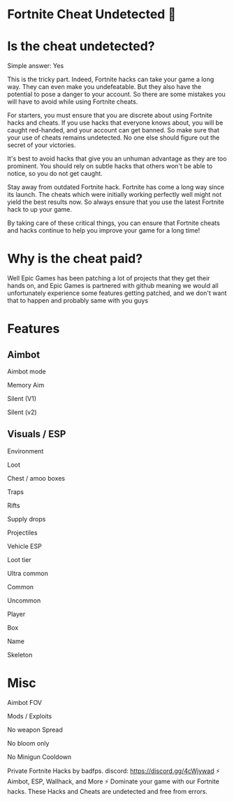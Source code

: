 # Fortnite Cheat Undetected 🔮


# Is the cheat undetected?

Simple answer: Yes

This is the tricky part. Indeed, Fortnite hacks can take your game a long way. They can even make you undefeatable. But they also have the potential to pose a danger to your account. So there are some mistakes you will have to avoid while using Fortnite cheats.

For starters, you must ensure that you are discrete about using Fortnite hacks and cheats. If you use hacks that everyone knows about, you will be caught red-handed, and your account can get banned. So make sure that your use of cheats remains undetected. No one else should figure out the secret of your victories.

It's best to avoid hacks that give you an unhuman advantage as they are too prominent. You should rely on subtle hacks that others won't be able to notice, so you do not get caught.

Stay away from outdated Fortnite hack. Fortnite has come a long way since its launch. The cheats which were initially working perfectly well might not yield the best results now. So always ensure that you use the latest Fortnite hack to up your game.

By taking care of these critical things, you can ensure that Fortnite cheats and hacks continue to help you improve your game for a long time!

# Why is the cheat paid?

Well Epic Games has been patching a lot of projects that they get their hands on, and Epic Games is partnered with github meaning we would all unfortunately experience some features getting patched, and we don't want that to happen and probably same with you guys

# Features

## Aimbot

Aimbot mode 

Memory Aim

Silent (V1) 

Silent (v2)

## Visuals / ESP

Environment

Loot

Chest / amoo boxes

Traps

Rifts

Supply drops

Projectiles

Vehicle ESP

Loot tier

Ultra common

Common

Uncommon

Player

Box

Name

Skeleton

# Misc

Aimbot FOV

Mods / Exploits

No weapon Spread

No bloom only

No Minigun Cooldown


Private Fortnite Hacks by badfps. discord: https://discord.gg/4cWjywad ⚡ Aimbot, ESP, Wallhack, and More ⚡ Dominate your game with our Fortnite hacks. These Hacks and Cheats are undetected and free from errors.
